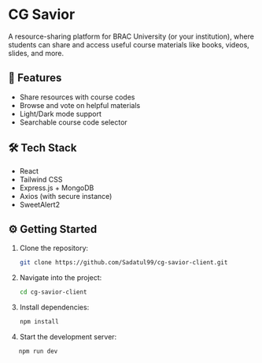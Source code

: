 # CG Savior

A resource-sharing platform for BRAC University (or your institution), where students can share and access useful course materials like books, videos, slides, and more.

## 🚀 Features

- Share resources with course codes
- Browse and vote on helpful materials
- Light/Dark mode support
- Searchable course code selector

## 🛠️ Tech Stack

- React
- Tailwind CSS
- Express.js + MongoDB
- Axios (with secure instance)
- SweetAlert2

## ⚙️ Getting Started

1. Clone the repository:
   ```bash
   git clone https://github.com/Sadatul99/cg-savior-client.git
2. Navigate into the project:
   ```bash
   cd cg-savior-client
3. Install dependencies:
   ```bash
   npm install
   ```
4. Start the development server:
```bash
   npm run dev
   ```
   

